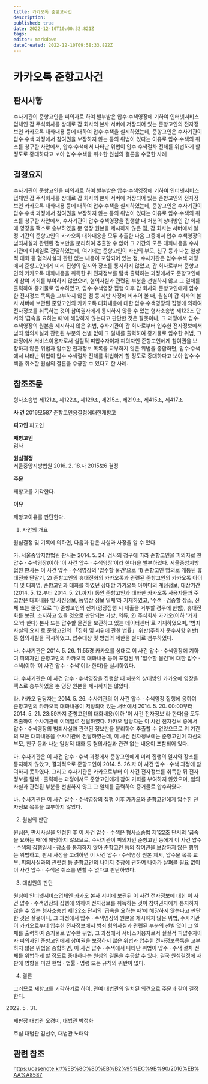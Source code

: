 ```yaml
---
title: 카카오톡 준항고사건
description: 
published: true
date: 2022-12-10T10:00:32.821Z
tags: 
editor: markdown
dateCreated: 2022-12-10T09:58:33.822Z
---
```


# 카카오톡 준항고사건

## 판시사항
수사기관이 준항고인을 피의자로 하여 발부받은 압수·수색영장에 기하여 인터넷서비스업체인 갑 주식회사를 상대로 갑 회사의 본사 서버에 저장되어 있는 준항고인의 전자정보인 카카오톡 대화내용 등에 대하여 압수·수색을 실시하였는데, 준항고인은 수사기관이 압수·수색 과정에서 참여권을 보장하지 않는 등의 위법이 있다는 이유로 압수·수색의 취소를 청구한 사안에서, 압수·수색에서 나타난 위법이 압수·수색절차 전체를 위법하게 할 정도로 중대하다고 보아 압수·수색을 취소한 원심의 결론을 수긍한 사례

## 결정요지
수사기관이 준항고인을 피의자로 하여 발부받은 압수·수색영장에 기하여 인터넷서비스업체인 갑 주식회사를 상대로 갑 회사의 본사 서버에 저장되어 있는 준항고인의 전자정보인 카카오톡 대화내용 등에 대하여 압수·수색을 실시하였는데, 준항고인은 수사기관이 압수·수색 과정에서 참여권을 보장하지 않는 등의 위법이 있다는 이유로 압수·수색의 취소를 청구한 사안에서, 수사기관이 압수·수색영장을 집행할 때 처분의 상대방인 갑 회사에 영장을 팩스로 송부하였을 뿐 영장 원본을 제시하지 않은 점, 갑 회사는 서버에서 일정 기간의 준항고인의 카카오톡 대화내용을 모두 추출한 다음 그중에서 압수·수색영장의 범죄사실과 관련된 정보만을 분리하여 추출할 수 없어 그 기간의 모든 대화내용을 수사기관에 이메일로 전달하였는데, 여기에는 준항고인이 자신의 부모, 친구 등과 나눈 일상적 대화 등 혐의사실과 관련 없는 내용이 포함되어 있는 점, 수사기관은 압수·수색 과정에서 준항고인에게 미리 집행의 일시와 장소를 통지하지 않았고, 갑 회사로부터 준항고인의 카카오톡 대화내용을 취득한 뒤 전자정보를 탐색·출력하는 과정에서도 준항고인에게 참여 기회를 부여하지 않았으며, 혐의사실과 관련된 부분을 선별하지 않고 그 일체를 출력하여 증거물로 압수하였고, 압수·수색영장 집행 이후 갑 회사와 준항고인에게 압수한 전자정보 목록을 교부하지 않은 점 등 제반 사정에 비추어 볼 때, 원심이 갑 회사의 본사 서버에 보관된 준항고인의 카카오톡 대화내용에 대한 압수·수색영장의 집행에 의하여 전자정보를 취득하는 것이 참여권자에게 통지하지 않을 수 있는 형사소송법 제122조 단서의 ‘급속을 요하는 때’에 해당하지 않는다고 판단한 것은 잘못이나, 그 과정에서 압수·수색영장의 원본을 제시하지 않은 위법, 수사기관이 갑 회사로부터 입수한 전자정보에서 범죄 혐의사실과 관련된 부분의 선별 없이 그 일체를 출력하여 증거물로 압수한 위법, 그 과정에서 서비스이용자로서 실질적 피압수자이자 피의자인 준항고인에게 참여권을 보장하지 않은 위법과 압수한 전자정보 목록을 교부하지 않은 위법을 종합하면, 압수·수색에서 나타난 위법이 압수·수색절차 전체를 위법하게 할 정도로 중대하다고 보아 압수·수색을 취소한 원심의 결론을 수긍할 수 있다고 한 사례.

## 참조조문
형사소송법 제121조, 제122조, 제129조, 제215조, 제219조, 제415조, 제417조

**사 건**	
2016모587 준항고인용결정에대한재항고 

**피고인**	
피고인 

**재항고인**	
검사 

**원심결정**	
서울중앙지방법원 2016. 2. 18.자 2015보6 결정

**주문**

재항고를 기각한다.

**이유**

재항고이유를 판단한다.

1. 사안의 개요

원심결정 및 기록에 의하면, 다음과 같은 사실과 사정을 알 수 있다.

가. 서울중앙지방법원 판사는 2014. 5. 24. 검사의 청구에 따라 준항고인을 피의자로 한 압수 · 수색영장(이하 '이 사건 압수 · 수색영장'이라 한다)을 발부하였다. 서울중앙지방법원 판사는 이 사건 압수 · 수색영장의 '압수할 물건'으로 '1) 준항고인 명의로 개통된 휴대전화 단말기, 2) 준항고인의 휴대전화의 카카오톡과 관련된 준항고인의 카카오톡 아이디 및 대화명, 준항고인과 대화를 하였던 상대방 카카오톡 아이디의 계정정보, 대상기간(2014. 5. 12.부터 2014. 5. 21.까지) 동안 준항고인과 대화한 카카오톡 사용자들과 주고받은 대화내용 및 사진정보, 동영상 정보 일체'라 기재하였고, '수색 · 검증할 장소, 신체 또는 물건'으로 '1) 준항고인의 신체(영장집행 시 제출을 거부할 경우에 한함), 휴대전화를 보관, 소지하고 있을 것으로 판단되는 가방, 의류, 2) 주식회사 카카오(이하 '카카오'라 한다) 본사 또는 압수할 물건을 보관하고 있는 데이터센터'로 기재하였으며, '범죄사실의 요지'로 준항고인의 「집회 및 시위에 관한 법률」 위반(주최자 준수사항 위반) 등 혐의사실을 적시하였고, 압수대상 및 방법의 제한을 별지로 첨부하였다.

나. 수사기관은 2014. 5. 26. 11:55경 카카오를 상대로 이 사건 압수 · 수색영장에 기하여 피의자인 준항고인의 카카오톡 대화내용 등이 포함된 위 '압수할 물건'에 대한 압수 · 수색(이하 '이 사건 압수 · 수색'이라 한다)을 실시하였다.

다. 수사기관은 이 사건 압수 · 수색영장을 집행할 때 처분의 상대방인 카카오에 영장을 팩스로 송부하였을 뿐 영장 원본을 제시하지는 않았다.

라. 카카오 담당자는 2014. 5. 26. 수사기관의 이 사건 압수 · 수색영장 집행에 응하여 준항고인의 카카오톡 대화내용이 저장되어 있는 서버에서 2014. 5. 20. 00:00부터 2014. 5. 21. 23:59까지 준항고인의 대화내용(이하 '이 사건 전자정보'라 한다)을 모두 추출하여 수사기관에 이메일로 전달하였다. 카카오 담당자는 이 사건 전자정보 중에서 압수 · 수색영장의 범죄사실과 관련된 정보만을 분리하여 추출할 수 없었으므로 위 기간의 모든 대화내용을 수사기관에 전달하였는데, 이 사건 전자정보에는 준항고인이 자신의 부모, 친구 등과 나눈 일상적 대화 등 혐의사실과 관련 없는 내용이 포함되어 있다.

마. 수사기관은 이 사건 압수 · 수색 과정에서 준항고인에게 미리 집행의 일시와 장소를 통지하지 않았고, 결과적으로 준항고인이 2014. 5. 26.자 이 사건 압수 · 수색 과정에 참여하지 못하였다. 그리고 수사기관은 카카오로부터 이 사건 전자정보를 취득한 뒤 전자정보를 탐색 · 출력하는 과정에서도 준항고인에게 참여 기회를 부여하지 않았으며, 혐의사실과 관련된 부분을 선별하지 않고 그 일체를 출력하여 증거물로 압수하였다.

바. 수사기관은 이 사건 압수 · 수색영장의 집행 이후 카카오와 준항고인에게 압수한 전자정보 목록을 교부하지 않았다.

2. 원심의 판단

원심은, 판시사실을 인정한 후 이 사건 압수 · 수색은 형사소송법 제122조 단서의 '급속을 요하는 때'에 해당하지 않으므로, 수사기관이 피의자인 준항고인 등에게 이 사건 압수 · 수색의 집행일시 · 장소를 통지하지 않아 준항고인 등의 참여권을 보장하지 않은 행위는 위법하고, 판시 사정을 고려하면 이 사건 압수 · 수색영장 원본 제시, 압수물 목록 교부, 피의사실과의 관련성 등 준항고인의 나머지 주장에 관하여 나아가 살펴볼 필요 없이 이 사건 압수 · 수색은 취소를 면할 수 없다고 판단하였다.

3. 대법원의 판단

원심이 인터넷서비스업체인 카카오 본사 서버에 보관된 이 사건 전자정보에 대한 이 사건 압수 · 수색영장의 집행에 의하여 전자정보를 취득하는 것이 참여권자에게 통지하지 않을 수 있는 형사소송법 제122조 단서의 '급속을 요하는 때'에 해당하지 않는다고 판단한 것은 잘못이나, 그 과정에서 압수 · 수색영장의 원본을 제시하지 않은 위법, 수사기관이 카카오로부터 입수한 전자정보에서 범죄 혐의사실과 관련된 부분의 선별 없이 그 일체를 출력하여 증거물로 압수한 위법, 그 과정에서 서비스이용자로서 실질적 피압수자이자 피의자인 준항고인에게 참여권을 보장하지 않은 위법과 압수한 전자정보목록을 교부하지 않은 위법을 종합하면, 이 사건 압수 · 수색에서 나타난 위법이 압수 · 수색 절차 전체를 위법하게 할 정도로 중대하다는 원심의 결론을 수긍할 수 있다. 결국 원심결정에 재판에 영향을 미친 헌법 · 법률 · 명령 또는 규칙의 위반이 없다.

4. 결론

그러므로 재항고를 기각하기로 하여, 관여 대법관의 일치된 의견으로 주문과 같이 결정한다.

2022. 5 .  31.

재판장 대법관 오경미, 대법관 박정화 

주심 대법관 김선수, 대법관 노태악

## 관련 참조
https://casenote.kr/%EB%8C%80%EB%B2%95%EC%9B%90/2016%EB%AA%A8587